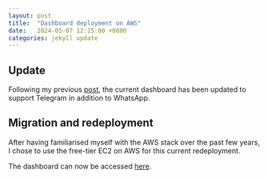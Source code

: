 ```yaml
---
layout: post
title:  "Dashboard deployment on AWS"
date:   2024-05-07 12:15:00 +0800
categories: jekyll update
---
```


## Update

Following my previous [post](https://zyf0717.github.io/jekyll/update/2020/08/18/dashboard-deployment.html), the current dashboard has been updated to support Telegram in addition to WhatsApp.

## Migration and redeployment

After having familiarised myself with the AWS stack over the past few years, I chose to use the free-tier EC2 on AWS for this current redeployment.

The dashboard can now be accessed [here](http://18.142.41.111:8050/).
